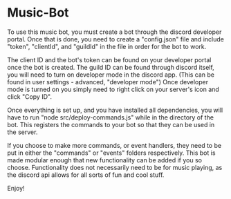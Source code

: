 # Music-Bot

To use this music bot, you must create a bot through the discord developer portal.
Once that is done, you need to create a "config.json" file and include "token", "clientId", and "guildId" in the file in order for the bot to work.

The client ID and the bot's token can be found on your developer portal once the bot is created.
The guild ID can be found through discord itself, you will need to turn on developer mode in the discord app. (This can be found in user settings - advanced, "developer mode")
Once developer mode is turned on you simply need to right click on your server's icon and click "Copy ID".

Once everything is set up, and you have installed all dependencies, you will have to run "node src/deploy-commands.js" while in the directory of the bot.
This registers the commands to your bot so that they can be used in the server.

If you choose to make more commands, or event handlers, they need to be put in either the "commands" or "events" folders respectively.
This bot is made modular enough that new functionality can be added if you so choose.
Functionality does not necessarily need to be for music playing, as the discord api allows for all sorts of fun and cool stuff.

Enjoy!
